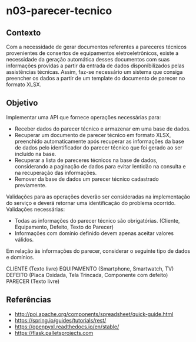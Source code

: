 # n03-parecer-tecnico

## Contexto

Com a necessidade de gerar documentos referentes a pareceres técnicos provenientes de consertos de equipamentos eletroeletrônicos, existe a necessidade da geração automática desses documentos com suas informações providas a partir da entrada de dados disponibilizados pelas assistências técnicas. Assim, faz-se necessário um sistema que consiga preencher os dados a partir de um template do documento de parecer no formato XLSX.

## Objetivo

Implementar uma API que fornece operações necessárias para:

- Receber dados do parecer técnico e armazenar em uma base de dados.
- Recuperar um documento de parecer técnico em formato XLSX, preenchido automaticamente após recuperar as informações da base de dados pelo identificador do parecer técnico que foi gerado ao ser incluído na base.
- Recuperar a lista de pareceres técnicos na base de dados, considerando a paginação de dados para evitar lentidão na consulta e na recuperação das informações.
- Remover da base de dados um parecer técnico cadastrado previamente.

Validações para as operações deverão ser consideradas na implementação do serviço e deverá retornar uma identificação do problema ocorrido. Validações necessárias:

- Todas as informações do parecer técnico são obrigatórias. (Cliente, Equipamento, Defeito, Texto do Parecer)
- Informações com domínio definido devem apenas aceitar valores válidos.

Em relação às informações do parecer, considerar o seguinte tipo de dados e domínios.

CLIENTE (Texto livre)
EQUIPAMENTO (Smartphone, Smartwatch, TV)
DEFEITO (Placa Oxidada, Tela Trincada, Componente com defeito)
PARECER (Texto livre)

## Referências

- http://poi.apache.org/components/spreadsheet/quick-guide.html 
- https://spring.io/guides/tutorials/rest/
- https://openpyxl.readthedocs.io/en/stable/ 
- https://flask.palletsprojects.com 
